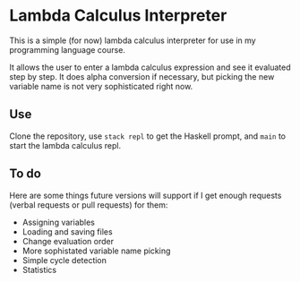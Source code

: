 # Lambda Calculus Interpreter

This is a simple (for now) lambda calculus interpreter for use
in my programming language course.

It allows the user to enter a lambda calculus expression and
see it evaluated step by step.  It does alpha conversion
if necessary, but picking the new variable name is not very
sophisticated right now.

## Use

Clone the repository, use `stack repl` to get the Haskell
prompt, and `main` to start the lambda calculus repl.

## To do

Here are some things future versions will support if I get enough
requests (verbal requests or pull requests) for them:

  + Assigning variables
  + Loading and saving files
  + Change evaluation order
  + More sophistated variable name picking
  + Simple cycle detection
  + Statistics
